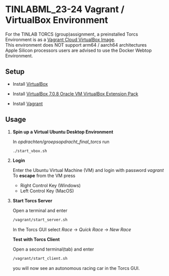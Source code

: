 # TINLABML_23-24 Vagrant / VirtualBox Environment

<p>

For the TINLAB TORCS (group)assignment, a preinstalled Torcs Environment is as a [Vagrant Cloud VirtualBox Image](https://app.vagrantup.com/AlxcNL/boxes/torcs-server/versions/0.3).
<br>
<note>This environment does NOT support arm64 / aarch64 architectures</note>
<br>
Apple Silicon processors users are advised to use the Docker Webtop Environment.
</p>

## Setup

<ul>

<li>

Install [VirtualBox](https://www.virtualbox.org/)

</li>

<li>

Install [VirtualBox 7.0.8 Oracle VM VirtualBox Extension Pack](https://www.virtualbox.org/wiki/Downloads?ref=vnxi.net)

</li>

<li>

Install [Vagrant](https://ww.vagrantup.com/)

</li>

</ul>

## Usage

<ol>

<li>

**Spin up a Virtual Ubuntu Desktop Environment**

<p>In <i>opdrachten/groepsopdracht_final_torcs</i> run 

```sh
./start_vbox.sh
```
</p>

</li>

<li>

**Login**

<p>

Enter the Ubuntu Virtual Machine (VM) and login with password <i>vagrant</i><br>
To <strong>escape</strong> from the VM press 
<ul>

<li>Right Control Key (Windows)</li>

<li>Left Control Key (MacOS)</li>

</ul>

</p>

</li>

<li>

**Start Torcs Server**

<p>Open a terminal and enter

```sh
/vagrant/start_server.sh
```

In the Torcs GUI select 
<i>Race</i> -> <i>Quick Race</i> -> <i>New Race</i>

</p>

</li>

**Test with Torcs Client**

<p>Open a second terminal(tab) and enter

```sh
/vagrant/start_client.sh
```

you will now see an autonomous racing car in the Torcs GUI.

</li>

</ol>

</li>

</ul>
